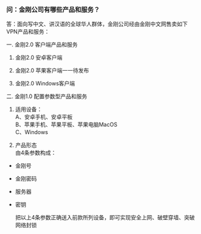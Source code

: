 ### 问：金刚公司有哪些产品和服务？

答：面向写中文、讲汉语的全球华人群体，金刚公司经由金刚中文网售卖如下VPN产品和服务：

一. 金刚2.0 客户端产品和服务

1. 金刚2.0 安卓客户端

2. 金刚2.0 苹果客户端一一待发布

3. 金刚2.0 Windows客户端

二. 金刚1.0 配置参数型产品和服务

1. 适用设备：<br>
A、安卓手机、安卓平板<br>
B、苹果手机、苹果平板、苹果电脑MacOS <br>
C、Windows <br>

2. 产品形态<br>
由4条参数构成：<br>
- 金刚号<br>
- 金刚密码<br>
- 服务器<br>
- 密钥<br>

    把以上4条参数正确送入前款所列设备，即可实现安全上网、破壁穿墙、突破网络封锁<br>
